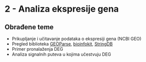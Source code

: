 # 2 - Analiza ekspresije gena
## Obrađene teme
* Prikupljanje i učitavanje podataka o ekspresiji gena (NCBI GEO)
* Pregled biblioteka [GEOParse](https://geoparse.readthedocs.io/), [bioinfokit](https://github.com/reneshbedre/bioinfokit), [StringDB](https://pypi.org/project/stringdb/)
* Primer pronalaženja DEG
* Analiza signalnih puteva u kojima učestvuju DEG